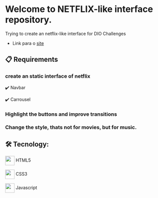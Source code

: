 # Welcome to NETFLIX-like interface repository.
Trying to create an netflix-like interface for DIO Challenges 
- Link para o [site](https://peustratt.github.io/netflix-clone/)

## 📋 Requirements

### create an static interface of netflix

 ✔️ Navbar

 ✔️ Carrousel

 ### Highlight the buttons and improve transitions
 ### Change the style, thats not for movies, but for music.

## 🛠 Tecnology:

<img src="https://cdn.jsdelivr.net/gh/devicons/devicon/icons/html5/html5-original.svg" align="center" width="30" height="30" /> HTML5

<img src="https://cdn.jsdelivr.net/gh/devicons/devicon/icons/css3/css3-original.svg" align="center" width="30" height="30" /> CSS3

<img src="https://cdn.jsdelivr.net/gh/devicons/devicon/icons/javascript/javascript-original.svg" align="center" width="30" height="30" /> Javascript
